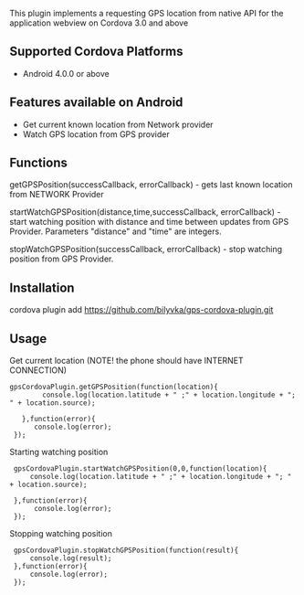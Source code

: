 This plugin implements a requesting GPS location from native API for the application webview on Cordova 3.0 and above

## Supported Cordova Platforms

* Android 4.0.0 or above

## Features available on Android
* Get current known location from Network provider
*  Watch GPS location from GPS provider

## Functions
 getGPSPosition(successCallback, errorCallback)  - gets last known location from NETWORK Provider

 startWatchGPSPosition(distance,time,successCallback, errorCallback) - start watching position with distance and time between updates from GPS Provider. Parameters "distance" and "time" are integers.

 stopWatchGPSPosition(successCallback, errorCallback) - stop watching position from GPS Provider.

## Installation

 cordova plugin add https://github.com/bilyvka/gps-cordova-plugin.git

## Usage


 Get current location (NOTE! the phone should have INTERNET CONNECTION)

    gpsCordovaPlugin.getGPSPosition(function(location){
            console.log(location.latitude + " ;" + location.longitude + "; " + location.source);

       },function(error){
          console.log(error);
     });


 Starting watching position

     gpsCordovaPlugin.startWatchGPSPosition(0,0,function(location){
         console.log(location.latitude + " ;" + location.longitude + "; " + location.source);

     },function(error){
          console.log(error);
     });

Stopping watching position

     gpsCordovaPlugin.stopWatchGPSPosition(function(result){
         console.log(result);
     },function(error){
         console.log(error);
     });